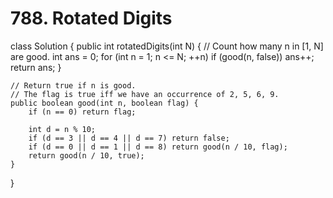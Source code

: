 # 788. Rotated Digits

class Solution { public int rotatedDigits\(int N\) { // Count how many n in \[1, N\] are good. int ans = 0; for \(int n = 1; n &lt;= N; ++n\) if \(good\(n, false\)\) ans++; return ans; }

```text
// Return true if n is good.
// The flag is true iff we have an occurrence of 2, 5, 6, 9.
public boolean good(int n, boolean flag) {
    if (n == 0) return flag;

    int d = n % 10;
    if (d == 3 || d == 4 || d == 7) return false;
    if (d == 0 || d == 1 || d == 8) return good(n / 10, flag);
    return good(n / 10, true);
}
```

}

